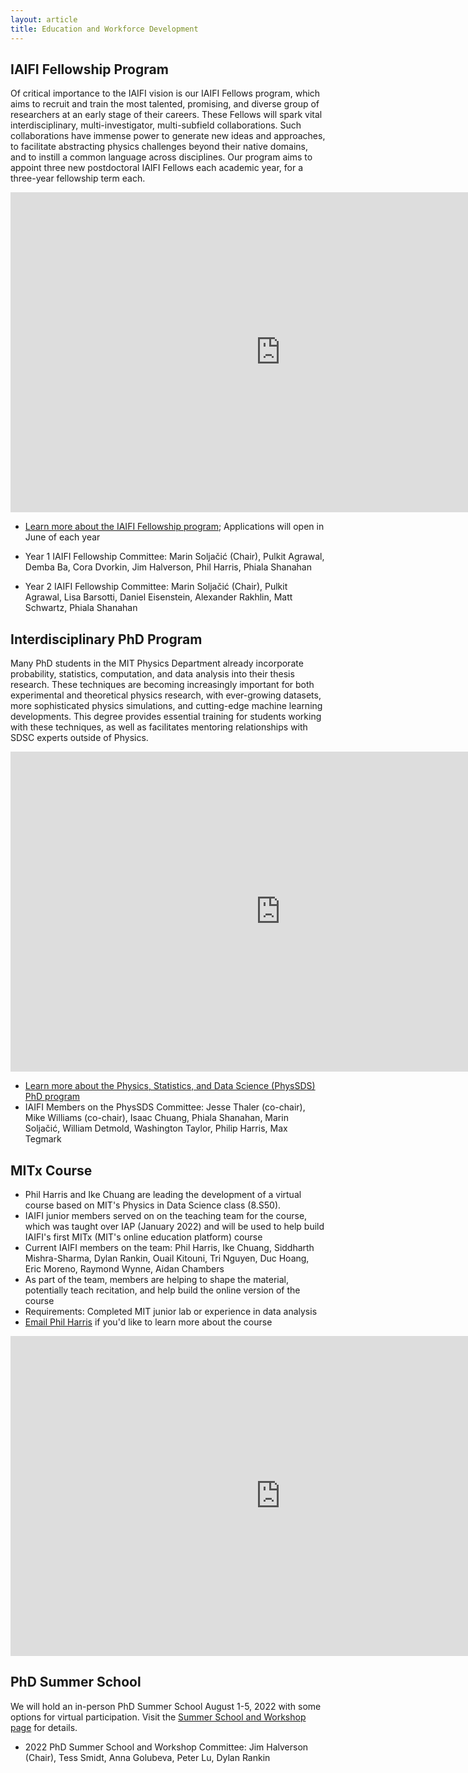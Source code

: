 ```yaml
---
layout: article
title: Education and Workforce Development
---
```



## IAIFI Fellowship Program
Of critical importance to the IAIFI vision is our IAIFI Fellows program, which aims to recruit and train the most talented, promising, and diverse group of researchers at an early stage of their careers. These Fellows will spark vital interdisciplinary, multi-investigator, multi-subfield collaborations. Such collaborations have immense power to generate new ideas and approaches, to facilitate abstracting physics challenges beyond their native domains, and to instill a common language across disciplines. Our program aims to appoint three new postdoctoral IAIFI Fellows each academic year, for a three-year fellowship term each.


<div class="google-slides-container">
<iframe src="https://docs.google.com/presentation/d/e/2PACX-1vR13dcf9EW36IAYUg2_PoHYRwf9VDBHS0vZKzwoyBLlhbhlrRW-RFrKrMHKts8ME7aXZe2BsYZHFPc-/embed?start=false&loop=false&delayms=3000" frameborder="0" width="864" height="512" allowfullscreen="true" mozallowfullscreen="true" webkitallowfullscreen="true"></iframe>
</div>

* [Learn more about the IAIFI Fellowship program](/fellows.html); Applications will open in June of each year

* Year 1 IAIFI Fellowship Committee: Marin Soljačić (Chair), Pulkit Agrawal, Demba Ba, Cora Dvorkin, Jim Halverson, Phil Harris, Phiala Shanahan

* Year 2 IAIFI Fellowship Committee: Marin Soljačić (Chair), Pulkit Agrawal, Lisa Barsotti, Daniel Eisenstein, Alexander Rakhlin, Matt Schwartz, Phiala Shanahan

## Interdisciplinary PhD Program
Many PhD students in the MIT Physics Department already incorporate probability, statistics, computation, and data analysis into their thesis research. These techniques are becoming increasingly important for both experimental and theoretical physics research, with ever-growing datasets, more sophisticated physics simulations, and cutting-edge machine learning developments. This degree provides essential training for students working with these techniques, as well as facilitates mentoring relationships with SDSC experts outside of Physics.


<div class="google-slides-container">
<iframe src="https://docs.google.com/presentation/d/e/2PACX-1vSckr4V1JQ5iYhzTK6iZAX8bBLvaWkQBbODmm_0vlS55Nb5u9bKGeYhWpDkyk8e3kA3AY9JScLgWb7n/embed?start=false&loop=false&delayms=3000" frameborder="0" width="864" height="512" allowfullscreen="true" mozallowfullscreen="true" webkitallowfullscreen="true"></iframe>
</div>

* [Learn more about the Physics, Statistics, and Data Science (PhysSDS) PhD program](https://physics.mit.edu/academic-programs/graduate-students/psds-phd/)
* IAIFI Members on the PhysSDS Committee: Jesse Thaler (co-chair), Mike Williams (co-chair), Isaac Chuang, Phiala Shanahan, Marin Soljačić, William Detmold, Washington Taylor, Philip Harris, Max Tegmark

## MITx Course
  * Phil Harris and Ike Chuang are leading the development of a virtual course based on MIT's Physics in Data Science class (8.S50). 
  * IAIFI junior members served on on the teaching team for the course, which was taught over IAP (January 2022) and will be used to help build IAIFI's first MITx (MIT's online education platform) course
  * Current IAIFI members on the team: Phil Harris, Ike Chuang, Siddharth Mishra-Sharma, Dylan Rankin, Ouail Kitouni, Tri Nguyen, Duc Hoang, Eric Moreno, Raymond Wynne, Aidan Chambers
  * As part of the team, members are helping to shape the material, potentially teach recitation, and help build the online version of the course
  * Requirements: Completed MIT junior lab or experience in data analysis
  * [Email Phil Harris](mailto:pcharris@mit.edu) if you'd like to learn more about the course

<div class="google-slides-container">
<iframe src="https://docs.google.com/presentation/d/e/2PACX-1vTs2LZ0HX6cB7i95U0PyTsriK_2KcQJBjwsgheDKQyIt2WaBSSIR3VtcD3auc4zUTUZsrRUjoEbvFto/embed?start=false&loop=false&delayms=3000" frameborder="0" width="864" height="512" allowfullscreen="true" mozallowfullscreen="true" webkitallowfullscreen="true"></iframe>
</div>

## PhD Summer School
We will hold an in-person PhD Summer School August 1-5, 2022 with some options for virtual participation. Visit the [Summer School and Workshop page](/phd-summer-school.html) for details. 
* 2022 PhD Summer School and Workshop Committee: Jim Halverson (Chair), Tess Smidt, Anna Golubeva, Peter Lu, Dylan Rankin

